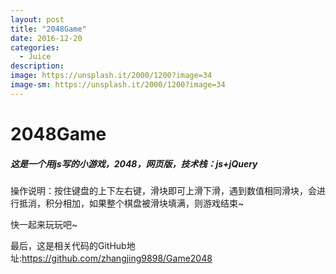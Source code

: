```yaml
---
layout: post
title: "2048Game"
date: 2016-12-20
categories:
  - Juice
description: 
image: https://unsplash.it/2000/1200?image=34
image-sm: https://unsplash.it/2000/1200?image=34
---
```


<h1>
2048Game
</h1>

<h5>
这是一个用js写的小游戏，2048，网页版，技术栈：js+jQuery
</h5>

<p>操作说明：按住键盘的上下左右键，滑块即可上滑下滑，遇到数值相同滑块，会进行抵消，积分相加，如果整个棋盘被滑块填满，则游戏结束~</p>

<p>快一起来玩玩吧~</p>

最后，这是相关代码的GitHub地址:<https://github.com/zhangjing9898/Game2048>
